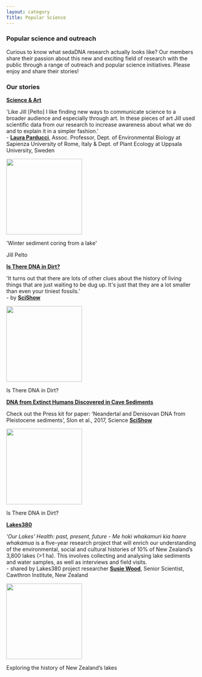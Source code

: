 ```yaml
---
layout: category
Title: Popular Science
---
```



<div class="section">
<h3 class="section-title underline">Popular science and outreach</h3>
<div class="intro">
<p> Curious to know what sedaDNA research actually looks like? Our members share their passion about this new and exciting field of research with the public through a range of outreach and popular science initiatives. Please enjoy and share their stories! </p> 
</div>
</div>

<div class="section">
<h3 class="section-title underline">Our stories</h3>
</div>

<div class="section">
<p><a href="https://laurap.it/events" target="_blank"><b>Science & Art</b></a>
<div class="intro">
<div class="section Eric">
<p> 'Like Jill [Pelto] I like finding new ways to communicate science to a broader audience and especially through art. In these pieces of art Jill used scientific data from our research to increase awareness about what we do and to explain it in a simpler fashion.' <br>
- <a href="https://www.laurap.it/" target="_blank"><b>Laura Parducci</b></a>, Assoc. Professor, Dept. of Environmental Biology at Sapienza University of Rome, Italy & Dept. of Plant Ecology at Uppsala University, Sweden</p>
</div>

<div class="avatar">
      
<div class ="member">
<div class="square"><a href="https://laurap.it/events" target="_blank"><img src="{{ "https://laurap.it/____impro/1/onewebmedia/LakeCore_Small.jpg?etag=%22651bec-60e84c65%22&sourceContentType=image%2Fjpeg&quality=85&ignoreAspectRatio&resize=1500,1961" | width=200 }}" /></a></div>
<p>'Winter sediment coring from a lake'</p>
<p>Jill Pelto</p>

</div>

<div class="section">
<p><a href="https://www.youtube.com/watch?v=gTsArY9o9LU" target="_blank"><b>Is There DNA in Dirt?</b></a>
<div class="intro">
<div class="section Eric">
<p> 'It turns out that there are lots of other clues about the history of living things that are just waiting to be dug up. It's just that they are a lot smaller than even your tiniest fossils.'<br>
- by <a href="https://www.youtube.com/scishow" target="_blank"><b>SciShow</b></a></p>
</div>
      
<div class="avatar">

<div class ="member">
<div class="square"><a href="https://www.youtube.com/watch?v=gTsArY9o9LU" target="_blank"><img src="{{ "https://i.ytimg.com/vi/gTsArY9o9LU/maxresdefault.jpg" | height=200 }}" /></a></div>
<p>Is There DNA in Dirt?</p>
</div>
</div>

<div class="section">
<p><a href="https://www.youtube.com/watch?v=gTsArY9o9LU" target="_blank"><b>DNA from Extinct Humans Discovered in Cave Sediments</b></a>
<div class="intro">
<div class="section Eric">
<p> Check out the Press kit for paper: ‘Neandertal and Denisovan DNA from Pleistocene sediments’, Slon et al., 2017, Science <a href="https://www.youtube.com/scishow" target="_blank"><b>SciShow</b></a></p>
</div>
      
<div class="avatar">

<div class ="member">
<div class="square"><a href="https://www.youtube.com/watch?v=gTsArY9o9LU" target="_blank"><img src="{{ "https://i.ytimg.com/vi/gTsArY9o9LU/maxresdefault.jpg" | height=200 }}" /></a></div>
<p>Is There DNA in Dirt?</p>
</div>
</div>
      
<div class="section">
<p><a href="https://lakes380.com/" target="_blank"><b>Lakes380</b></a>
<p><i>'Our Lakes’ Health: past, present, future - Me hoki whakamuri kia haere whakamua</i> is a five-year research project that will enrich our understanding of the environmental, social and cultural histories of 10% of New Zealand’s 3,800 lakes (>1 ha). This involves collecting and analysing lake sediments and water samples, as well as interviews and field visits.<br>
- shared by Lakes380 project researcher <a href="https://www.cawthron.org.nz/our-people/susie-wood/" target="_blank"><b>Susie Wood</b></a>, Senior Scientist, Cawthron Institute, New Zealand</p>

<div class="avatar">

<div class ="member">
<div class="square"><a href="https://lakes380.com/publications/exploring-the-history-of-new-zealands-lakes-a-printable-infographic/" target="_blank"><img src="{{ "https://lakes380.com/wp-content/uploads/2020/08/L380_Input_Inforgraphic_A3_Web.pdf" | width=200 }}" /></a></div>
<p>Exploring the history of New Zealand’s lakes</p>
</div>
</div>
      
</div>
